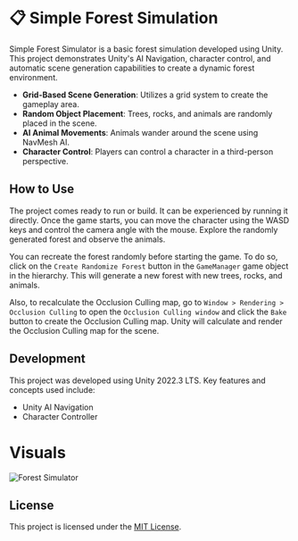 # 📋 Simple Forest Simulation

Simple Forest Simulator is a basic forest simulation developed using Unity. This project demonstrates Unity's AI Navigation, character control, and automatic scene generation capabilities to create a dynamic forest environment.

- **Grid-Based Scene Generation**: Utilizes a grid system to create the gameplay area.
- **Random Object Placement**: Trees, rocks, and animals are randomly placed in the scene.
- **AI Animal Movements**: Animals wander around the scene using NavMesh AI.
- **Character Control**: Players can control a character in a third-person perspective.

## How to Use
The project comes ready to run or build. It can be experienced by running it directly.
Once the game starts, you can move the character using the WASD keys and control the camera angle with the mouse. Explore the randomly generated forest and observe the animals.

You can recreate the forest randomly before starting the game. 
To do so, click on the `Create Randomize Forest` button in the `GameManager` game object in the hierarchy. This will generate a new forest with new trees, rocks, and animals.

Also, to recalculate the Occlusion Culling map, go to `Window > Rendering > Occlusion Culling` to open the `Occlusion Culling window` and click the `Bake` button to create the Occlusion Culling map. Unity will calculate and render the Occlusion Culling map for the scene.

## Development

This project was developed using Unity 2022.3 LTS. Key features and concepts used include:

- Unity AI Navigation
- Character Controller

# Visuals
![Forest Simulator](https://github.com/oktayturkdagli/forest-simulation/assets/61520877/80dcdadb-3459-46ab-99f9-b5d919b4dc44)





## License
This project is licensed under the [MIT License](LICENSE).

